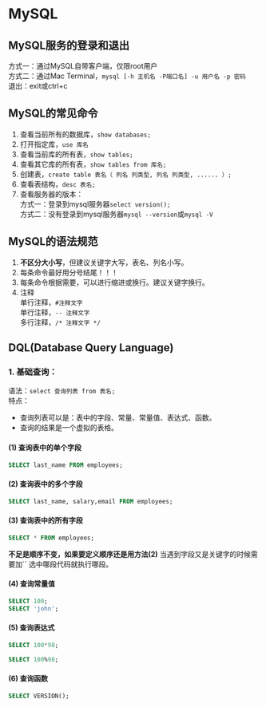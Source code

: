 # MySQL
## MySQL服务的登录和退出
方式一：通过MySQL自带客户端，仅限root用户  
方式二：通过Mac Terminal，`mysql [-h 主机名 -P端口名] -u 用户名 -p 密码`  
退出：exit或ctrl+c
## MySQL的常见命令
1. 查看当前所有的数据库，`show databases;`
2. 打开指定库，`use 库名`
3. 查看当前库的所有表，`show tables;`
4. 查看其它库的所有表，`show tables from 库名;`
5. 创建表，`create table 表名（
    列名 列类型,
    列名 列类型,
    ......
    ）;`
6. 查看表结构，`desc 表名;`
7. 查看服务器的版本：  
方式一：登录到mysql服务器`select version();`  
方式二：没有登录到mysql服务器`mysql --version`或`mysql -V`  
## MySQL的语法规范
1. **不区分大小写**，但建议关键字大写，表名、列名小写。
2. 每条命令最好用分号结尾！！！
3. 每条命令根据需要，可以进行缩进或换行。建议关键字换行。
4. 注释  
单行注释，`#注释文字`  
单行注释，`-- 注释文字`  
多行注释，`/* 注释文字 */`
## DQL(Database Query Language)
### 1. 基础查询：  
语法：`select 查询列表 from 表名;`  
特点：  
* 查询列表可以是：表中的字段、常量、常量值、表达式、函数。  
* 查询的结果是一个虚拟的表格。
#### (1) 查询表中的单个字段
```SQL
SELECT last_name FROM employees;
```
#### (2) 查询表中的多个字段
```SQL
SELECT last_name, salary,email FROM employees;
```
#### (3) 查询表中的所有字段
```SQL
SELECT * FROM employees;
```
**不足是顺序不变，如果要定义顺序还是用方法(2)**
当遇到字段又是关键字的时候需要加\`\`
选中哪段代码就执行哪段。
#### (4) 查询常量值
```SQL
SELECT 100;
SELECT 'john';
```
#### (5) 查询表达式
```SQL
SELECT 100*98;
```
```SQL
SELECT 100%98;
```
#### (6) 查询函数
```SQL
SELECT VERSION();
```
